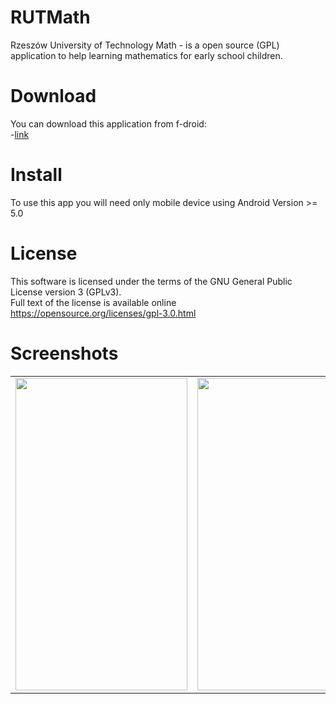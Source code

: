 # RUTMath
Rzeszów University of Technology Math - is a open source (GPL) application to help learning mathematics for early school children.

# Download
You can download this application from f-droid:</br>
-<a href="#">link</a>

# Install
To use this app you will need only mobile device using Android Version >= 5.0

# License
This software is licensed under the terms of the GNU General Public License version 3 (GPLv3).</br>
Full text of the license is available online https://opensource.org/licenses/gpl-3.0.html

# Screenshots
<table>
<tr>
<td>
       <img width="275px" height="500px" src="https://s6.ifotos.pl/img/mainjpg_qashwws.jpg">
</td>
<td>
       <img width="275px" height="500px" src="https://s6.ifotos.pl/img/battlemod_qashwwe.jpg">
</td>
<td>
       <img width="275px" height="500px" src="https://s6.ifotos.pl/img/games2jpg_qashwwq.jpg">
</td>
